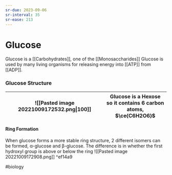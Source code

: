 ```yaml
---
sr-due: 2023-09-06
sr-interval: 35
sr-ease: 213
---
```


# Glucose

Glucose is a [[Carbohydrates]], one of the [[Monosaccharides]]
Glucose is used by many living organisms for releasing energy into [[ATP]] from [[ADP]].

### Glucose Structure
| ![[Pasted image 20221009172532.png\|100]] | Glucose is a **Hexose** <br> so it contains 6 carbon atoms,<br> $\ce{C6H2O6}$ |
| ----------------------------------------- | -------------------------------------------------------------------- |
#### Ring Formation
When glucose forms a more stable ring structure, 2 different isomers can be formed, α-glucose and β-glucose.
The difference is in whether the first hydroxyl group is above or below the ring
![[Pasted image 20221009172908.png]] ^ef14a9

#biology 